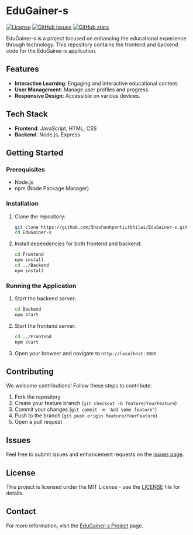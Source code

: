 # EduGainer-s

[![License](https://img.shields.io/github/license/Shashankpantiitbhilai/EduGainer-s)](LICENSE)
[![GitHub issues](https://img.shields.io/github/issues/Shashankpantiitbhilai/EduGainer-s)](https://github.com/Shashankpantiitbhilai/EduGainer-s/issues)
[![GitHub stars](https://img.shields.io/github/stars/Shashankpantiitbhilai/EduGainer-s)](https://github.com/Shashankpantiitbhilai/EduGainer-s/stargazers)

EduGainer-s is a project focused on enhancing the educational experience through technology. This repository contains the frontend and backend code for the EduGainer-s application.

## Features

- **Interactive Learning**: Engaging and interactive educational content.
- **User Management**: Manage user profiles and progress.
- **Responsive Design**: Accessible on various devices.

## Tech Stack

- **Frontend**: JavaScript, HTML, CSS
- **Backend**: Node.js, Express

## Getting Started

### Prerequisites

- Node.js
- npm (Node Package Manager)

### Installation

1. Clone the repository:
    ```bash
    git clone https://github.com/Shashankpantiitbhilai/EduGainer-s.git
    cd EduGainer-s
    ```

2. Install dependencies for both frontend and backend:
    ```bash
    cd Frontend
    npm install
    cd ../Backend
    npm install
    ```

### Running the Application

1. Start the backend server:
    ```bash
    cd Backend
    npm start
    ```

2. Start the frontend server:
    ```bash
    cd ../Frontend
    npm start
    ```

3. Open your browser and navigate to `http://localhost:3000`

## Contributing

We welcome contributions! Follow these steps to contribute:

1. Fork the repository
2. Create your feature branch (`git checkout -b feature/YourFeature`)
3. Commit your changes (`git commit -m 'Add some feature'`)
4. Push to the branch (`git push origin feature/YourFeature`)
5. Open a pull request

## Issues

Feel free to submit issues and enhancement requests on the [issues page](https://github.com/Shashankpantiitbhilai/EduGainer-s/issues).

## License

This project is licensed under the MIT License - see the [LICENSE](LICENSE) file for details.

## Contact

For more information, visit the [EduGainer-s Project](https://edugainers-shashankpantiitbhilais-projects.vercel.app) page.
